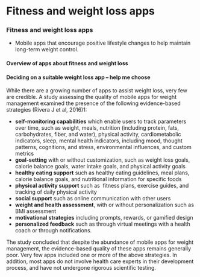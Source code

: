 # Fitness and weight loss apps

### Fitness and weight loss apps

- Mobile apps that encourage positive lifestyle changes to help maintain long-term weight control.

#### Overview of apps about fitness and weight loss

#### Deciding on a suitable weight loss app – help me choose

While there are a growing number of apps to assist weight loss, very few are credible. A study assessing the quality of mobile apps for weight management examined the presence of the following evidence-based strategies (Rivera J et al, 2016)1:

- **self-monitoring capabilities** which enable users to track parameters over time, such as weight, meals, nutrition (including protein, fats, carbohydrates, fiber, and water), physical activity, cardiometabolic indicators, sleep, mental health indicators, including mood, thought patterns, cognitions, and stress, environmental influences, and custom metrics
- **goal-setting** with or without customization, such as weight loss goals, calorie balance goals, water intake goals, and physical activity goals
- **healthy eating support** such as healthy eating guidelines, meal plans, calorie balance goals, and nutritional information for specific foods
- **physical activity support** such as  fitness plans, exercise guides, and tracking of daily physical activity
- **social support** such as online communication with other users
- **weight and health assessment**, with or without personalization such as BMI assessment
- **motivational strategies** including prompts, rewards, or gamified design
- **personalized feedback** such as through virtual meetings with a health coach or through notifications.

The study concluded that despite the abundance of mobile apps for weight management, the evidence-based quality of these apps remains generally poor. Very few apps included one or more of the above strategies. In addition, most apps do not involve health care experts in their development process, and have not undergone rigorous scientific testing.
